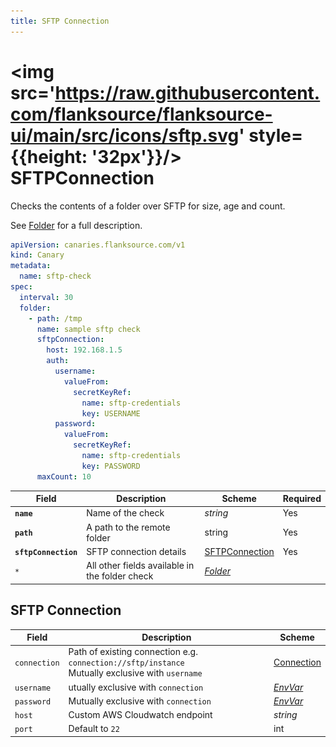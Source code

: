 ```yaml
---
title: SFTP Connection
---
```


# <img src='<https://raw.githubusercontent.com/flanksource/flanksource-ui/main/src/icons/sftp.svg>' style={{height: '32px'}}/> SFTPConnection

Checks the contents of a folder over SFTP for size, age and count.

See [Folder](folder) for a full description.

```yaml title="sftp-folder-check.yaml"
apiVersion: canaries.flanksource.com/v1
kind: Canary
metadata:
  name: sftp-check
spec:
  interval: 30
  folder:
    - path: /tmp
      name: sample sftp check
      sftpConnection:
        host: 192.168.1.5
        auth:
          username:
            valueFrom:
              secretKeyRef:
                name: sftp-credentials
                key: USERNAME
          password:
            valueFrom:
              secretKeyRef:
                name: sftp-credentials
                key: PASSWORD
      maxCount: 10
```

| Field | Description | Scheme | Required |
| ----- | ----------- | ------ | -------- |
| **`name`**       | Name of the check                                          | *string*                          | Yes      |
| **`path`**       | A path to the remote folder | string                            | Yes      |
| **`sftpConnection`** | SFTP connection details                                    | [SFTPConnection](#sftp-connection) | Yes |
| `*`              | All other fields available in the folder check             | [*Folder*](folder)             |          |

## SFTP Connection

| Field        | Description                                                  | Scheme                                            |
| ------------ | ------------------------------------------------------------ | ------------------------------------------------- |
| `connection` | Path of existing connection e.g. `connection://sftp/instance`<br/> Mutually exclusive with `username ` <br/><Commercial/> | [Connection](../../concepts/connections)          |
| `username`   | utually exclusive with `connection`                          | [*EnvVar*](../../concepts/authentication/#envvar) |
| `password`   | Mutually exclusive with `connection`                         | [*EnvVar*](../../concepts/authentication/#envvar) |
| `host`       | Custom AWS Cloudwatch endpoint                               | *string*                                          |
| `port`       | Default to `22`                                              | int                                               |

